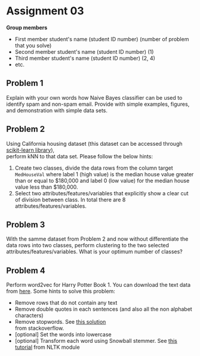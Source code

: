 # Assignment 03

**Group members**
- First member student's name (student ID number) (number of problem that you solve)
- Second member student's name (student ID number) (1)
- Third member student's name (student ID number) (2, 4)
- etc.


## Problem 1
Explain with your own words how Naive Bayes classifier can be used to 
identify spam and non-spam email. Provide with simple examples, figures,
and demonstration with simple data sets.

## Problem 2
Using California housing dataset (this dataset can be accessed through
[scikit-learn library](https://scikit-learn.org/stable/datasets/real_world.html#california-housing-dataset)),   
perform kNN to that data set. Please follow the below hints:
1. Create two classes, divide the data rows from the column target `MedHouseVal`
   where label 1 (high value) is the median house value greater than or equal to
   $180,000 and label 0 (low value) for the median house value less than
   $180,000.
2. Select two attributes/features/variables that explicitly show a clear cut 
of division between class. In total there are 8 attributes/features/variables.

## Problem 3
With the samme dataset from Problem 2 and now without differentiate the
data rows into two classes, perform clustering to the two selected 
attributes/features/variables. What is your optimum number of classes?

## Problem 4
Perform word2vec for Harry Potter Book 1. You can download the text data 
from [here](https://www.kaggle.com/datasets/santiviquez/hp1txt).
Some hints to solve this problem:
- Remove rows that do not contain any text
- Remove double quotes in each sentences (and also all the non alphabet characters)
- Remove stopwords. See [this solution](https://stackoverflow.com/a/5486535)   
  from stackoverflow.
- [optional] Set the words into lowercase
- [optional] Transform each word using Snowball stemmer. See [this tutorial](https://www.nltk.org/howto/stem.html)
  from NLTK module
